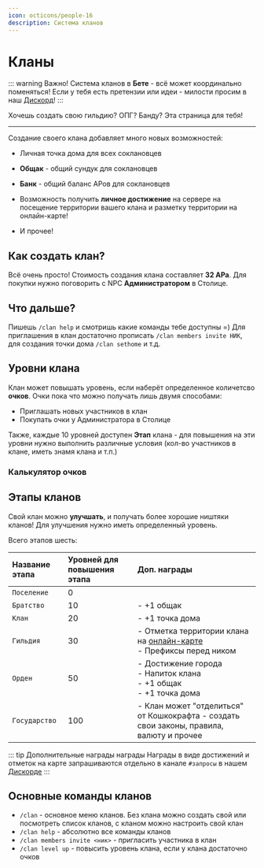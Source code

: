 ```yaml
---
icon: octicons/people-16
description: Система кланов
---
```


# Кланы <Badge type="warning" text="В Бете" />



::: warning Важно!
Система кланов в **Бете** - всё может координально поменяться! Если у тебя есть претензии или идеи - милости просим в наш [Дискорд](https://discord.gg/anVPzeKb)!
:::

Хочешь создать свою гильдию? ОПГ? Банду? Эта страница для тебя!

***

Создание своего клана добавляет много новых возможностей:

- Личная точка дома для всех соклановцев

- **Общак** - общий сундук для соклановцев

- **Банк** - общий баланс АРов для соклановцев

- Возможность получить **личное достижение** на сервере на посещение территории вашего клана и разметку территории на онлайн-карте!

- И прочее!

## Как создать клан?

Всё очень просто! Стоимость создания клана составляет **32 АРа**. Для покупки нужно поговорить с NPC **Администратором** в Столице.

## Что дальше?

Пишешь `/clan help` и смотришь какие команды тебе доступны =)
Для приглашения в клан достаточно прописать `/clan members invite НИК`, для создания точки дома `/clan sethome` и т.д.

## Уровни клана

Клан может повышать уровень, если наберёт определенное количетсво **очков**. Очки пока что можно получать лишь двумя способами:

- Приглашать новых участников в клан
- Покупать очки у Администратора в Столице

Также, каждые 10 уровней доступен **Этап** клана - для повышения на эти уровни нужно выполнить различные условия (кол-во участников в клане, иметь знамя клана и т.п.)

### Калькулятор очков

<ClanLevelCalculator />

## Этапы кланов

Свой клан можно **улучшать**, и получать более хорошие ништяки кланов! Для улучшения нужно иметь определенный уровень.

Всего этапов шесть:

| Название этапа | Уровней для повышения этапа | Доп. награды                                                                                      |
| :------------- | :-------------------------- | :------------------------------------------------------------------------------------------------ |
| `Поселение`    | 0                           |                                                                                                  |
| `Братство`     | 10                          | - +1 общак                                                                                        |
| `Клан`         | 20                          | - +1 точка дома                                                                                   |
| `Гильдия`      | 30                          | - Отметка территории клана на [онлайн-карте](https://map.catcraftmc.ru)<br>- Префиксы перед ником |
| `Орден`        | 50                          | - Достижение города<br>- Напиток клана<br>- +1 общак<br>- +1 точка дома                           |
| `Государство`  | 100                         | - Клан может "отделиться" от Кошкокрафта - создать свои законы, правила, валюту и прочее          |

::: tip Дополнительные награды награды
Награды в виде достижений и отметок на карте запрашиваются отдельно в канале `#запросы` в нашем [Дискорде](https://discord.gg/anVPzeKb)
:::

## Основные команды кланов

- `/clan` - основное меню кланов. Без клана можно создать свой или посмотреть список кланов, с кланом можно настроить свой клан
- `/clan help` - абсолютно все команды кланов
- `/clan members invite <ник>` - пригласить участника в клан
- `/clan level up` - повысить уровень клана, если у клана достаточно очков



